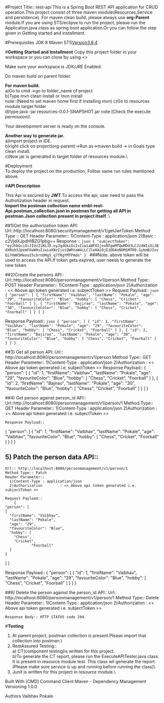 #Project Title:: rest-api
 This is a Spring Boot REST API application for CRUD operation.This project consist of three maven module(Resources,Service and persistence). For maven clean build, please always use **org-Parent** module.If you are using STS/eclipse to run the project, please run the Application.java class as spring boot application.Or you can follow the step given in Getting started and installment.

#Prerequisites
JDK 8
Maven
STS[Version3.8.4](optional)

#**Getting Started and Installment**
Copy this project folder in your workspace or you can clone by using <<URL>>

Make sure your workspace is JDK/JRE Enabled.

Do maven build on parent folder.

**For maven build.** \
a)Go to cmd ->go to folder_name of project\
b)Type mvn clean install or mvn install \
 note::(Need to set maven home first if installing mvn)
c)Go to resources module target folder \
d)type java -jar resources-0.0.1-SNAPSHOT.jar note:(Check the execute permission)\

Your development server is ready on the console.

**Another way to generate jar.** \
a)import project in IDE. \
b)right click on project(org-parent)->Run as->maven build -> in Goals type clean install. \
c)Now jar is generated in target folder of resources module.\
 


#Deployment \
To deploy the project on the production, Follow same run rules mentioned above.


#**API Description**

 This Api is secured by **JWT**.To access the api, user need to pass the Authotization header in request.\
 **Import the postman collection name embl-rest-Api.postman_collection.json in postman for getting all API in postman.Json collection   present in project itself.** \
 

##1)Get the authorization token API:
  Url::http://localhost:8080/securitymanagement/v1/getJwtToken
  Method Type :: GET
  Header Parameter:: 
      1)Content-Type : application/json
	  2)Basic		 : c2VjdXJpdHlBZG1pbg==
  Response ::
       ```json
       {
  "subjectToken": "eyJhbGciOiJIUzI1NiJ9.eyJqdGkiOiIxIiwiaWF0IjoxNTgwMTQwMDU3LCJzdWIiOiJBdXRob3JpemF0aW9uIiwiaXNzIjoiQWRtaW4iLCJleHAiOjE1ODAxNDM1MTR9.GybmBJIovQi7HAR5MeooI5cbrnDMg5_q7fRgYMTPAdo"
      }
      ```
  ###Note: above token will be used to access the API.If token gets expired, user needs to generate the new token.

##2)Create the persons API::
  Url::http://localhost:8080/personmanagement/v1/person
  Method Type:: POST
  Header Parameter:: 
      1)Content-Type : application/json
	  2)Authorization		 : << Above api token generated i.e. subjectToken >>
  Request Payload:: 
    ```json
    {
	"person": [
    {
      "firstName": "Vaibhav",
      "lastName": "Pokale",
      "age": "29",
      "favouriteColor": "Blue",
      "hobby": [
        "Chess",
        "Cricket",
				"Foorball"
      ]
		},
		{
      "firstName": "Bajirao",
      "lastName": "Pokale",
      "age": "30",
      "favouriteColor": "Blue",
      "hobby": [
        "Chess",
        "Cricket",
				"Foorball"
			]
		}
	]
	}
	```
  
   Response Payload:: 
    ```json
      {
  "person": [
    {
      "id": 1,
      "firstName": "Vaibhav",
      "lastName": "Pokale",
      "age": "29",
      "favouriteColor": "Blue",
      "hobby": [
        "Chess",
        "Cricket",
        "Foorball"
      ]
    },
    {
      "id": 2,
      "firstName": "Bajirao",
      "lastName": "Pokale",
      "age": "30",
      "favouriteColor": "Blue",
      "hobby": [
        "Chess",
        "Cricket",
        "Foorball"
				]
		}
	]
	}
	```

##3) Get all person API:
   Url::  http://localhost:8080/personmanagement/v1/person
   Method Type:: GET
   Header Parameter:: 
      1)Content-Type : application/json
	  2)Authorization		 : << Above api token generated i.e. subjectToken >>
   Response Payload::
     {
  "person": [
    {
      "id": 1,
      "firstName": "Vaibhav",
      "lastName": "Pokale",
      "age": "29",
      "favouriteColor": "Blue",
      "hobby": [
        "Chess",
        "Cricket",
        "Foorball"
      ]
    },
    {
      "id": 2,
      "firstName": "Bajirao",
      "lastName": "Pokale",
      "age": "30",
      "favouriteColor": "Blue",
      "hobby": [
        "Chess",
        "Cricket",
        "Foorball"
				]
		}
	]
	}
	
##4) Get person against person_id API::	
    Url::http://localhost:8080/personmanagement/v1/person/1
	Method Type:: GET
    Header Parameter:: 
      1)Content-Type : application/json
	  2)Authorization		 : << Above api token generated i.e. subjectToken >>
    
	Response Payload::
   {
  "person": [
    {
      "id": 1,
      "firstName": "Vaibhav",
      "lastName": "Pokale",
      "age": "Vaibhav",
      "favouriteColor": "Blue",
      "hobby": [
        "Chess",
        "Cricket",
        "Foorball"
			]
		}
	]
	}

## 5) Patch the person data API::
    Url:: http://localhost:8080/personmanagement/v1/person/1
	Method Type:: Patch
    Header Parameter:: 
      1)Content-Type : application/json
	  2)Authorization		 : << Above api token generated i.e. subjectToken >>
	
	Request Payload::
		{
	"person": [
    {
      "firstName": "Vaibhav",
      "lastName": "Pokale",
      "age": "29",
      "favouriteColor": "Blue",
      "hobby": [
        "Chess",
        "Cricket",
				"Foorball"
      ]
    }
  ]
  }
  
  Response Payload:: 
  {
  "person": [
    {
      "id": 1,
      "firstName": "Vaibhav",
      "lastName": "Pokale",
      "age": "29",
      "favouriteColor": "Blue",
      "hobby": [
        "Chess",
        "Cricket",
        "Foorball"
      ]
    }
  ]
}

##6) Delete the person against the person_id API::
    Url:: http://localhost:8080/personmanagement/v1/person/1
	Method Type:: Delete
    Header Parameter:: 
      1)Content-Type : application/json
	  2)Authorization		 : << Above api token generated i.e. subjectToken >>
	
	Response Body:: HTTP STATUS code 204.

#**Testing**
 1) At parent project, postman collection is present.Please import that collection into postman.\
 2) RestAssured Testing::\
    a) CT(component testing)is written for this project. \
    b)To generate the CT report, please run the ExecuteAPITester.java class. It is present in resource module test. This class wil generate the report.(Please make sure service is up and running before running the class)\
 3) Junit is written for this project in resource module.\	
	   

Built With
[CMD] Command Client
Maven - Dependency Management
Versioning
1.0.0

Authors
Vaibhav Pokale
